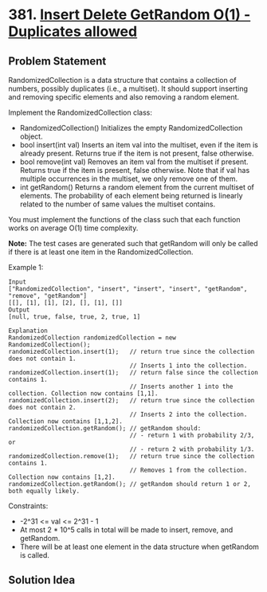# 381. [Insert Delete GetRandom O(1) - Duplicates allowed](https://leetcode.com/problems/insert-delete-getrandom-o1-duplicates-allowed)

## Problem Statement
RandomizedCollection is a data structure that contains a collection of numbers, possibly duplicates (i.e., a multiset). It should support inserting and removing specific elements and also removing a random element.

Implement the RandomizedCollection class:

* RandomizedCollection() Initializes the empty RandomizedCollection object.
* bool insert(int val) Inserts an item val into the multiset, even if the item is already present. Returns true if the item is not present, false otherwise.
* bool remove(int val) Removes an item val from the multiset if present. Returns true if the item is present, false otherwise. Note that if val has multiple occurrences in the multiset, we only remove one of them.
* int getRandom() Returns a random element from the current multiset of elements. The probability of each element being returned is linearly related to the number of same values the multiset contains.

You must implement the functions of the class such that each function works on average O(1) time complexity.

**Note:** The test cases are generated such that getRandom will only be called if there is at least one item in the RandomizedCollection.

Example 1:
```
Input
["RandomizedCollection", "insert", "insert", "insert", "getRandom", "remove", "getRandom"]
[[], [1], [1], [2], [], [1], []]
Output
[null, true, false, true, 2, true, 1]

Explanation
RandomizedCollection randomizedCollection = new RandomizedCollection();
randomizedCollection.insert(1);   // return true since the collection does not contain 1.
                                  // Inserts 1 into the collection.
randomizedCollection.insert(1);   // return false since the collection contains 1.
                                  // Inserts another 1 into the collection. Collection now contains [1,1].
randomizedCollection.insert(2);   // return true since the collection does not contain 2.
                                  // Inserts 2 into the collection. Collection now contains [1,1,2].
randomizedCollection.getRandom(); // getRandom should:
                                  // - return 1 with probability 2/3, or
                                  // - return 2 with probability 1/3.
randomizedCollection.remove(1);   // return true since the collection contains 1.
                                  // Removes 1 from the collection. Collection now contains [1,2].
randomizedCollection.getRandom(); // getRandom should return 1 or 2, both equally likely.
```

Constraints:
* -2^31 <= val <= 2^31 - 1
* At most 2 * 10^5 calls in total will be made to insert, remove, and getRandom.
* There will be at least one element in the data structure when getRandom is called.

## Solution Idea

